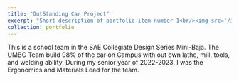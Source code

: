 ```yaml
---
title: "OutStanding Car Project"
excerpt: "Short description of portfolio item number 1<br/><img src='/images/500x300.png'>"
collection: portfolio
---
```


This is a school team in the SAE Collegiate Design Series Mini-Baja.  The UMBC Team build 98% of the car on Campus with out own lathe, mill, tools, and welding ability.  During my senior year of 2022-2023, I was the Ergonomics and Materials Lead for the team.  
